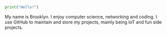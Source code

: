```python
print("Hello!")
```
My name is Brooklyn. I enjoy computer science, networking and coding. I use GitHub to maintain and store my projects, mainly being IoT and fun side projects.



